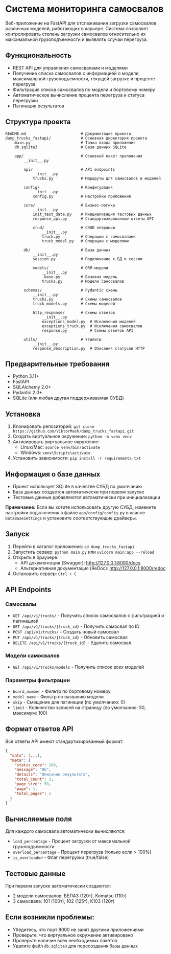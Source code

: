 # Система мониторинга самосвалов
Веб-приложение на FastAPI для отслеживания загрузки самосвалов различных моделей, работающих в карьере. Система позволяет контролировать степень загрузки самосвалов относительно их максимальной грузоподъемности и выявлять случаи перегруза.

## Функциональность
- REST API для управления самосвалами и моделями
- Получение списка самосвалов с информацией о модели, максимальной грузоподъемности, текущей загрузке и проценте перегруза
- Фильтрация списка самосвалов по модели и бортовому номеру
- Автоматическое вычисление процента перегруза и статуса перегрузки
- Пагинация результатов

## Структура проекта
```
README.md                        # Документация проекта
dump_trucks_fastapi/             # Основная директория проекта
    main.py                      # Точка входа приложения
    db.sqlite3                   # База данных SQLite
    
    app/                         # Основной пакет приложения
        __init__.py
        
        api/                     # API endpoints
            __init__.py
            trucks.py            # Маршруты для самосвалов и моделей
        
        config/                  # Конфигурация
            __init__.py
            config.py            # Настройки приложения
        
        core/                    # Бизнес-логика
            __init__.py
            init_test_data.py    # Инициализация тестовых данных
            response_api.py      # Стандартизированные ответы API
            
            crud/                # CRUD операции
                __init__.py
                truck.py         # Операции с самосвалами
                truck_model.py   # Операции с моделями
        
        db/                      # База данных
            __init__.py
            session.py           # Подключение к БД и сессии
            
            models/              # ORM модели
                __init__.py
                _base.py         # Базовая модель
                trucks.py        # Модели самосвалов
        
        schemas/                 # Pydantic схемы
            __init__.py
            trucks.py            # Схемы самосвалов
            truck_models.py      # Схемы моделей
            
            http_response/       # Схемы ответов
                __init__.py
                exceptions_model.py  # Исключения моделей
                exceptions_truck.py  # Исключения самосвалов
                response.py          # Схемы ответов API
        
        utils/                   # Утилиты
            __init__.py
            response_description.py  # Описания статусов HTTP
```

## Предварительные требования
- Python 3.11+
- FastAPI
- SQLAlchemy 2.0+
- Pydantic 2.0+
- SQLite (или любая другая поддерживаемая СУБД)

## Установка
1. Клонировать репозиторий: `git clone https://github.com/ViktorMash/dump_trucks_fastapi.git`
2. Создать виртуальное окружение: `python -m venv venv`
3. Активировать виртуальное окружение:
   - Linux/Mac: `source venv/bin/activate`
   - Windows: `venv\Scripts\activate`
4. Установить зависимости: `pip install -r requirements.txt`

## Информация о базе данных
- Проект использует SQLite в качестве СУБД по умолчанию
- База данных создается автоматически при первом запуске
- Тестовые данные добавляются автоматически при инициализации

**Примечание:** Если вы хотите использовать другую СУБД, измените настройки подключения в файле `app/config/config.py` в классе `DataBaseSettings` и установите соответствующие драйверы.

## Запуск
1. Перейти в каталог приложения: `cd dump_trucks_fastapi`
2. Запустить сервер: `python main.py` или `uvicorn main:app --reload`
3. Открыть в браузере:
   - API документация (Swagger): http://127.0.0.1:8000/docs
   - Альтернативная документация (ReDoc): http://127.0.0.1:8000/redoc
4. Остановить сервер: `Ctrl + C`

## API Endpoints

### Самосвалы
- `GET /api/v1/trucks/` - Получить список самосвалов с фильтрацией и пагинацией
- `GET /api/v1/trucks/{truck_id}` - Получить самосвал по ID
- `POST /api/v1/trucks/` - Создать новый самосвал
- `PUT /api/v1/trucks/{truck_id}` - Обновить самосвал
- `DELETE /api/v1/trucks/{truck_id}` - Удалить самосвал

### Модели самосвалов
- `GET /api/v1/trucks/models` - Получить список всех моделей

### Параметры фильтрации
- `board_number` - Фильтр по бортовому номеру
- `model_name` - Фильтр по названию модели
- `skip` - Смещение для пагинации (по умолчанию: 0)
- `limit` - Количество записей на страницу (по умолчанию: 50, максимум: 100)

## Формат ответов API
Все ответы API имеют стандартизированный формат:
```json
{
  "data": [...],
  "meta": {
    "status_code": 200,
    "message": "Ok",
    "details": "Описание результата",
    "total_count": 3,
    "page_size": 50,
    "page": 1,
    "total_pages": 1
  }
}
```

## Вычисляемые поля
Для каждого самосвала автоматически вычисляются:
- `load_percentage` - Процент загрузки от максимальной грузоподъемности
- `overload_percentage` - Процент перегруза (только если > 100%)
- `is_overloaded` - Флаг перегрузки (true/false)

## Тестовые данные
При первом запуске автоматически создаются:
- 2 модели самосвалов: БЕЛАЗ (120т), Komatsu (110т)
- 3 самосвала: 101 (100т), 102 (125т), K103 (120т)

## Если возникли проблемы:
- Убедитесь, что порт 8000 не занят другими приложениями
- Проверьте, что виртуальное окружение активировано
- Проверьте наличие всех необходимых пакетов
- Удалите файл `db.sqlite3` для пересоздания базы данных